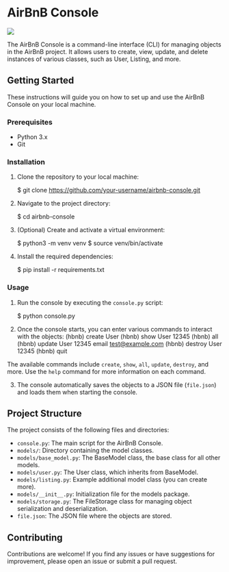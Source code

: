 # AirBnB Console

![](https://tenor.com/view/airbnb-door-gif-4896163)

The AirBnB Console is a command-line interface (CLI) for managing objects in the AirBnB project. It allows users to create, view, update, and delete instances of various classes, such as User, Listing, and more.

## Getting Started

These instructions will guide you on how to set up and use the AirBnB Console on your local machine.

### Prerequisites

- Python 3.x
- Git

### Installation

1. Clone the repository to your local machine:

    $ git clone https://github.com/your-username/airbnb-console.git

2. Navigate to the project directory:

    $ cd airbnb-console


3. (Optional) Create and activate a virtual environment:

    $ python3 -m venv venv
    $ source venv/bin/activate


4. Install the required dependencies:

    $ pip install -r requirements.txt


### Usage

1. Run the console by executing the `console.py` script:

    $ python console.py

2. Once the console starts, you can enter various commands to interact with the objects:
    (hbnb) create User
    (hbnb) show User 12345
    (hbnb) all
    (hbnb) update User 12345 email test@example.com
    (hbnb) destroy User 12345
    (hbnb) quit

The available commands include `create`, `show`, `all`, `update`, `destroy`, and more. Use the `help` command for more information on each command.

3. The console automatically saves the objects to a JSON file (`file.json`) and loads them when starting the console.

## Project Structure

The project consists of the following files and directories:

- `console.py`: The main script for the AirBnB Console.
- `models/`: Directory containing the model classes.
- `models/base_model.py`: The BaseModel class, the base class for all other models.
- `models/user.py`: The User class, which inherits from BaseModel.
- `models/listing.py`: Example additional model class (you can create more).
- `models/__init__.py`: Initialization file for the models package.
- `models/storage.py`: The FileStorage class for managing object serialization and deserialization.
- `file.json`: The JSON file where the objects are stored.

## Contributing

Contributions are welcome! If you find any issues or have suggestions for improvement, please open an issue or submit a pull request.


